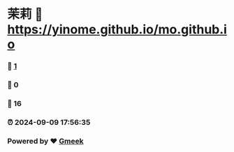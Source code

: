 # 茉莉 :link: https://yinome.github.io/mo.github.io 
### :page_facing_up: [1](https://yinome.github.io/mo.github.io/tag.html) 
### :speech_balloon: 0 
### :hibiscus: 16 
### :alarm_clock: 2024-09-09 17:56:35 
### Powered by :heart: [Gmeek](https://github.com/Meekdai/Gmeek)
